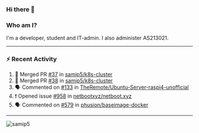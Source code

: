 ### Hi there 👋

### Who am I?
I'm a developer, student and IT-admin. I also administer AS213021.

---
### :zap: Recent Activity
<!--START_SECTION:activity-->
1. 🎉 Merged PR [#37](https://github.com/samip5/k8s-cluster/pull/37) in [samip5/k8s-cluster](https://github.com/samip5/k8s-cluster)
2. 🎉 Merged PR [#38](https://github.com/samip5/k8s-cluster/pull/38) in [samip5/k8s-cluster](https://github.com/samip5/k8s-cluster)
3. 🗣 Commented on [#133](https://github.com/TheRemote/Ubuntu-Server-raspi4-unofficial/issues/133) in [TheRemote/Ubuntu-Server-raspi4-unofficial](https://github.com/TheRemote/Ubuntu-Server-raspi4-unofficial)
4. ❗️ Opened issue [#958](https://github.com/netbootxyz/netboot.xyz/issues/958) in [netbootxyz/netboot.xyz](https://github.com/netbootxyz/netboot.xyz)
5. 🗣 Commented on [#579](https://github.com/phusion/baseimage-docker/issues/579) in [phusion/baseimage-docker](https://github.com/phusion/baseimage-docker)
<!--END_SECTION:activity-->
---

<img align="center" src="https://github-readme-stats.vercel.app/api?username=samip5&show_icons=true" alt="samip5" />
